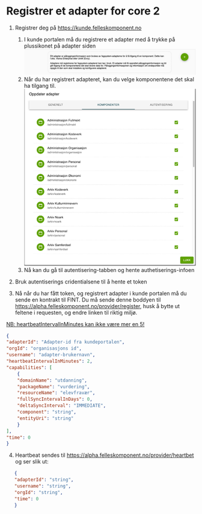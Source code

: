 
# Registrer et adapter for core 2



1. Registrer deg på https://kunde.felleskomponent.no
   1. I kunde portalen må du registrere et adapter med å trykke på plussikonet på adapter siden
   ![img_1.png](../../_media/customer-portal-adapter-info.png)
   2. Når du har registrert adapteret, kan du velge komponentene det skal ha tilgang til.
   ![img_2.png](../../_media/customer-portal-component-list.png)
   3. Nå kan du gå til autentisering-tabben og hente authetiserings-infoen


2. Bruk autentiserings cridentialsene til å hente et token


3. Nå når du har fått token, og registrert adapter i kunde portalen må du sende en kontrakt til FINT.
Du må sende denne boddyen til https://alpha.felleskomponent.no/provider/register, husk å bytte ut feltene i requesten,
og endre linken til riktig miljø.

<ins> NB: heartbeatIntervalInMinutes kan ikke være mer en 5! </ins>

```json
{
"adapterId": "Adapter-id fra kundeportalen",
"orgId": "organisasjons id",
"username": "adapter-brukernavn",
"heartbeatIntervalInMinutes": 2,
"capabilities": [
    {
    "domainName": "utdanning",
    "packageName": "vurdering",
    "resourceName": "elevfravær",
    "fullSyncIntervalInDays": 0,
    "deltaSyncInterval": "IMMEDIATE",
    "component": "string",
    "entityUri": "string"
    }
],
"time": 0
}
```

4. Heartbeat sendes til https://alpha.felleskomponent.no/provider/heartbet og ser slik ut:
 ```json
    {
    "adapterId": "string",
    "username": "string",
    "orgId": "string",
    "time": 0
    }
   ```